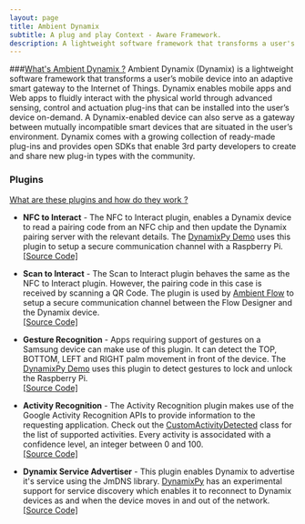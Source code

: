 ```yaml
---
layout: page
title: Ambient Dynamix
subtitle: A plug and play Context - Aware Framework.
description: A lightweight software framework that transforms a user's mobile device into an adaptive smart gateway to the Internet of Things. It enables mobile apps and Web apps to fluidly interact with the physical world through advanced sensing, control and actuation plug-ins that can be installed into the user’s device on-demand.
---
```


###[What's Ambient Dynamix ?](http://ambientdynamix.org/)
Ambient Dynamix (Dynamix) is a lightweight software framework that transforms a user’s mobile device into an adaptive smart gateway to the Internet of Things. Dynamix enables mobile apps and Web apps to fluidly interact with the physical world through advanced sensing, control and actuation plug-ins that can be installed into the user’s device on-demand. A Dynamix-enabled device can also serve as a gateway between mutually incompatible smart devices that are situated in the user’s environment. Dynamix comes with a growing collection of ready-made plug-ins and provides open SDKs that enable 3rd party developers to create and share new plug-in types with the community.

### Plugins

[What are these plugins and how do they work ?](http://ambientdynamix.org/documentation/plug-in-development-guide#nav2)

* **NFC to Interact** - The NFC to Interact plugin, enables a Dynamix device to read a pairing code from an NFC chip and then update the Dynamix pairing server with the relevant details. The [DynamixPy Demo]({{site.url}}/projects/dynamix-py) uses this plugin to setup a secure communication channel with a Raspberry Pi. <br/> [[Source Code]](https://bitbucket.org/dynamixdevelopers/nfc-to-interact/)


* **Scan to Interact** - The Scan to Interact plugin behaves the same as the NFC to Interact plugin. However, the pairing code in this case is received by scanning a QR Code. The plugin is used by [Ambient Flow]({{site.url}}/projects/ambient-flow) to setup a secure communication channel between the Flow Designer and the Dynamix device. <br/> [[Source Code]](https://bitbucket.org/dynamixdevelopers/barcodepluginzbar/src/9debc4897c69d11d40a8800df6a2caaebaeb4e68?at=develop>)


* **Gesture Recognition** - Apps requiring support of gestures on a Samsung device can make use of this plugin. It can detect the TOP, BOTTOM, LEFT and RIGHT palm movement in front of the device.  The [DynamixPy Demo]({{site.url}}/projects/dynamix-py) uses this plugin to detect gestures to lock and unlock the Raspberry Pi. <br/>[[Source Code]](https://bitbucket.org/dynamixdevelopers/activityrecognition/)

* **Activity Recognition** - The Activity Recognition plugin makes use of the Google Activity Recognition APIs to provide information to the requesting application. Check out the [CustomActivityDetected](https://bitbucket.org/dynamixdevelopers/activityrecognition/src/1d0eaeb6af26dad9448b5411e2a7aa06af5a92b3/ActivityRecognition-Datatypes/src/main/java/org/ambientdynamix/contextplugins/activityrecognition/CustomDetectedActivity.java?at=develop&fileviewer=file-view-default) class for the list of supported activities. Every activity is associdated with a confidence level, an integer between 0 and 100. <br/> [[Source Code]](https://bitbucket.org/dynamixdevelopers/activityrecognition/src)

* **Dynamix Service Advertiser** - This plugin enables Dynamix to advertise it's service using the JmDNS library. [DynamixPy](https://bitbucket.org/dynamixdevelopers/dynamix-python-apis/src) has an experimental support for service discovery which enables it to reconnect to Dynamix devices as and when the device moves in and out of the network. <br/>[[Source Code]](https://bitbucket.org/vshivam/dynamix-service-advertiser/)